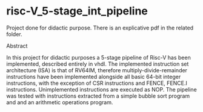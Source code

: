 # risc-V_5-stage_int_pipeline
Project done for didactic purpose. There is an explicative pdf in the related folder.

Abstract

In this project for didactic purposes a 5-stage pipeline of Risc-V has been implemented, described entirely in vhdl. The implemented instruction set architecture (ISA) is that of RV64IM, therefore multiply-divide-remainder instructions have been implemented alongside all basic 64-bit integer instructions, with the exception of CSR instructions and FENCE, FENCE.I instructions. Unimplemented instructions are executed as NOP. The pipeline was tested with instructions extracted from a simple bubble sort program and and an arithmetic operations program.

